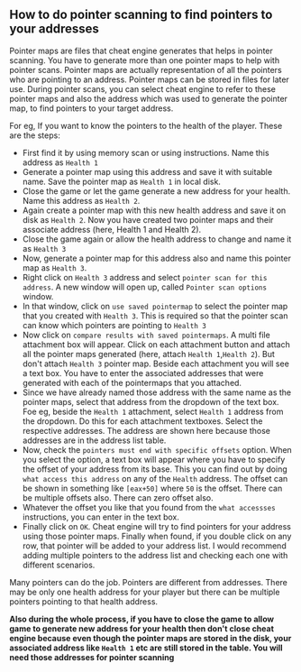 ## How to do pointer scanning to find pointers to your addresses
Pointer maps are files that cheat engine generates that helps in pointer scanning. You have to generate more than one pointer maps to help with pointer scans. Pointer maps are actually representation of all the pointers who are pointing to an address. Pointer maps can be stored in files for later use. During pointer scans, you can select cheat engine to refer to these pointer maps and also the address which was used to generate the pointer map, to find pointers to your target address.

For eg, If you want to know the pointers to the health of the player. These are the steps: 
* First find it by using memory scan or using instructions. Name this address as `Health 1`
* Generate a pointer map using this address and save it with  suitable name. Save the pointer map as `Health 1` in local disk.
* Close the game or let the game generate a new address for your health. Name this address as `Health 2`.
* Again create a pointer map with this new health address and save it on disk as `Health 2`.
  Now you have created two pointer maps and their associate address (here, Health 1 and Health 2).
* Close the game again or allow the health address to change and name it as `Health 3`
* Now, generate a pointer map for this address also and name this pointer map as `Health 3`.
* Right click on `Health 3` address and select `pointer scan for this address`.
  A new window will open up, called `Pointer scan options` window.
* In that window, click on  `use saved pointermap` to select the pointer map that you created with `Health 3`.
  This is required so that the pointer scan can know which pointers are pointing to `Health 3`
* Now click on `compare results with saved pointermaps`.
  A multi file attachment box will appear.
  Click on each attachment button and attach all the pointer maps generated (here, attach `Health 1`,`Health 2`). But don't attach `Health 3` pointer map.
  Beside each attachment you will see a text box. You have to enter the associated addresses that were generated with each of the pointermaps that you attached.
* Since we have already named those address with the same name as the pointer maps, select that address from the dropdown of the text box. Foe eg, beside the `Health 1` attachment, select `Health 1` address from the dropdown. Do this for each attachment textboxes. Select the respective addresses. The address are shown here because those addresses are in the address list table.
* Now, check the `pointers must end with specific offsets` option.
  When you select the option, a text box will appear where you have to specify the offset of your address from its base. This you can find out by doing `what access this address` on any of the `Health` address. The offset can be shown in something like `[eax+50]` where `50` is the offset. There can be multiple offsets also. There can zero offset also.
* Whatever the offset you like that you found from the `what accessses` instructions, you can enter in the text box.
* Finally click on `OK`.
  Cheat engine will try to find pointers for your address using those pointer maps. Finally when found, if you double click on any row, that pointer will be added to your address list. I would recommend adding multiple pointers to the address list and checking each one with different scenarios.

Many pointers can do the job. Pointers are different from addresses. There may be only one health address for your player but there can be multiple pointers pointing to that health address. 


**Also during the whole process, if you have to close the game to allow game to generate new address for your health then don't close cheat engine because even though the pointer maps are stored in the disk, your associated address like `Health 1` etc are still stored in the table. You will need those addresses for pointer scanning**  
